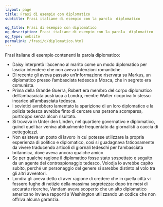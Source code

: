 ```yaml
---
layout: page
title: Frasi di esempio con diplomatico 
subtitle: Frasi italiane di esempio con la parola  diplomatico

og_title: Frasi di esempio con diplomatico 
og_description: Frasi italiane di esempio con la parola  diplomatico
og_type: website
permalink: /frasi/d/diplomatico.html
---
```


Frasi italiane di esempio contenenti la parola diplomatico:


- Daisy interpretò l’accenno al marito come un modo diplomatico per lasciar intendere che non aveva intenzioni romantiche.
- Di recente gli aveva passato un’informazione riservata su Markus, un diplomatico presso l’ambasciata tedesca a Mosca, che in segreto era comunista.
- Prima della Grande Guerra, Robert era membro del corpo diplomatico dell’ambasciata austriaca a Londra, mentre Walter ricopriva lo stesso incarico all’ambasciata tedesca.
- I sovietici avrebbero lamentato la sparizione di un loro diplomatico e la polizia tedesca avrebbe finto di cercare una persona scomparsa, purtroppo senza alcun risultato.
- Si trovava in Unter den Linden, nel quartiere governativo e diplomatico, quindi quel bar veniva abitualmente frequentato da giornalisti a caccia di pettegolezzi.
- Non esisteva un posto di lavoro in cui potesse utilizzare la propria esperienza di politico e diplomatico, così si guadagnava faticosamente da vivere traducendo articoli di giornali tedeschi per l’ambasciata britannica, dove aveva ancora qualche amico.
- Se per qualche ragione il diplomatico fosse stato sospettato e seguito da un agente del controspionaggio tedesco, Volodja lo avrebbe capito subito, perché un personaggio del genere si sarebbe distinto al volo tra gli altri avventori.
- Londra gli aveva detto di aver ragione di credere che in quella città vi fossero fughe di notizie della massima segretezza: dopo tre mesi di accurate ricerche, Vandam aveva scoperto che un alto diplomatico americano inviava rapporti a Washington utilizzando un codice che non offriva alcuna garanzia.
